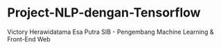 # Project-NLP-dengan-Tensorflow

Victory Herawidatama Esa Putra
SIB - Pengembang Machine Learning & Front-End Web
